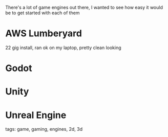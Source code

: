 There's a lot of game engines out there, I wanted to see how easy it would be
to get started with each of them

# AWS Lumberyard

22 gig install, ran ok on my laptop, pretty clean looking

# Godot

# Unity

# Unreal Engine

tags: game, gaming, engines, 2d, 3d